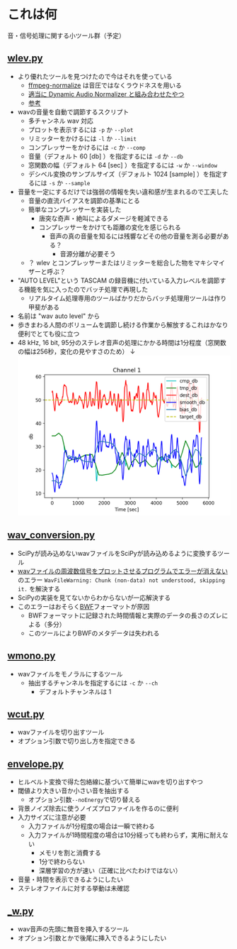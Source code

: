 # これは何
音・信号処理に関する小ツール群（予定）

## [wlev.py](wlev.py)

- より優れたツールを見つけたので今はそれを使っている
  - [ffmpeg-normalize](https://github.com/slhck/ffmpeg-normalize) は音圧ではなくラウドネスを用いる
  - [適当に Dynamic Audio Normalizer と組み合わせたやつ](wlev.sh)
  - [参考](http://ayageman.blogspot.com/2018/02/mp3-volume.html)
- wavの音量を自動で調節するスクリプト
  - 多チャンネル wav 対応
  - プロットを表示するには `-p` か `--plot`
  - リミッターをかけるには `-l` か `--limit`
  - コンプレッサーをかけるには `-c` か `--comp`
  - 音量（デフォルト 60 [db] ）を指定するには `-d` か `--db`
  - 窓関数の幅（デフォルト 64 [sec] ）を指定するには `-w` か `--window`
  - デシベル変換のサンプルサイズ（デフォルト 1024 [sample] ）を指定するには `-s` か `--sample`
- 音量を一定にするだけでは強弱の情報を失い違和感が生まれるので工夫した
  - 音量の直流バイアスを調節の基準にとる
  - 簡単なコンプレッサーを実装した
    - 唐突な奇声・絶叫によるダメージを軽減できる
    - コンプレッサーをかけても距離の変化を感じられる
      - 音声の真の音量を知るには残響などその他の音量を測る必要がある？
        - 音源分離が必要そう
  - ？ wlev とコンプレッサーまたはリミッターを総合した物をマキシマイザーと呼ぶ？
- "AUTO LEVEL"という TASCAM の録音機に付いている入力レベルを調節する機能を気に入ったのでバッチ処理で再現した
  - リアルタイム処理専用のツールばかりだからバッチ処理用ツールは作り甲斐がある
- 名前は "wav auto level" から
- 歩きまわる人間のボリュームを調節し続ける作業から解放するこれはかなり便利でとても役に立つ
- 48 kHz, 16 bit, 95分のステレオ音声の処理にかかる時間は1分程度（窓関数の幅は256秒，変化の見やすさのため） ↓
![wlev_50](resouces/wlev_50.png)

## [wav_conversion.py](wav_conversion.py)

- SciPyが読み込めないwavファイルをSciPyが読み込めるように変換するツール
- [wavファイルの周波数信号をプロットさせるプログラムでエラーが消えない](https://teratail.com/questions/319432) のエラー `WavFileWarning: Chunk (non-data) not understood, skipping it.` を解決する
- SciPyの実装を見てないからわからないが一応解決する
 - このエラーはおそらく[BWF](https://ja.wikipedia.org/wiki/Broadcast_Wave_Format)フォーマットが原因
   - BWFフォーマットに記録された時間情報と実際のデータの長さのズレによる（多分）
   - このツールによりBWFのメタデータは失われる

## [wmono.py](wmono.py)

- wavファイルをモノラルにするツール
  - 抽出するチャンネルを指定するには `-c` か `--ch`
    - デフォルトチャンネルは 1

## [wcut.py](wcut.py)

- wavファイルを切り出すツール
- オプション引数で切り出し方を指定できる

## [envelope.py](envelope.py)

- ヒルベルト変換で得た包絡線に基づいて簡単にwavを切り出すやつ
- 閾値より大きい音か小さい音を抽出する
  - オプション引数`--noEnergy`で切り替える
- 背景ノイズ除去に使うノイズプロファイルを作るのに便利
- 入力サイズに注意が必要
  - 入力ファイルが1分程度の場合は一瞬で終わる
  - 入力ファイルが1時間程度の場合は10分経っても終わらず，実用に耐えない
    - メモリを割と消費する
    - 1分で終わらない
    - 深層学習の方が速い（正確に比べたわけではない）
- 音量・時間を表示できるようにしたい
- ステレオファイルに対する挙動は未確認

## [_w.py](_w.py)

- wav音声の先頭に無音を挿入するツール
- オプション引数とかで後尾に挿入できるようにしたい
